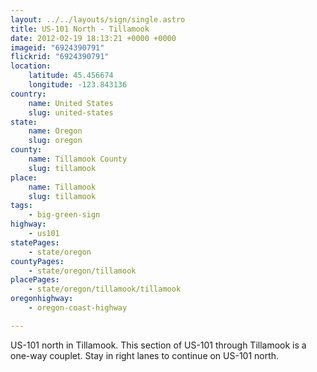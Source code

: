 ```yaml
---
layout: ../../layouts/sign/single.astro
title: US-101 North - Tillamook
date: 2012-02-19 18:13:21 +0000 +0000
imageid: "6924390791"
flickrid: "6924390791"
location:
    latitude: 45.456674
    longitude: -123.843136
country:
    name: United States
    slug: united-states
state:
    name: Oregon
    slug: oregon
county:
    name: Tillamook County
    slug: tillamook
place:
    name: Tillamook
    slug: tillamook
tags:
    - big-green-sign
highway:
    - us101
statePages:
    - state/oregon
countyPages:
    - state/oregon/tillamook
placePages:
    - state/oregon/tillamook/tillamook
oregonhighway:
    - oregon-coast-highway

---
```

US-101 north in Tillamook.  This section of US-101 through Tillamook is a one-way couplet.  Stay in right lanes to continue on US-101 north. 